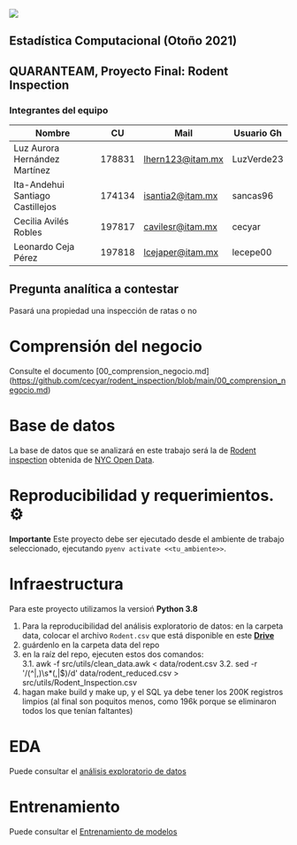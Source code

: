 ![](https://lh3.googleusercontent.com/proxy/nJHMyK845YMo3gHd1CzaT-As-oV-WIxmBkvyF0d9x-OFcfwWgJHXWHODydp8VhCMAbqu1_DU6Gl5KL4g2juIW3wSGKmVdKs_rVfCDFaxK97h4Ot-dps)

## Estadística Computacional (Otoño 2021)
## QUARANTEAM, Proyecto Final: Rodent Inspection
	
### Integrantes del equipo

| Nombre                           |  CU    | Mail               | Usuario Gh |
|----------------------------------|--------|--------------------|------------|
| Luz Aurora Hernández Martínez    | 178831 | lhern123@itam.mx   | LuzVerde23 |
| Ita-Andehui Santiago Castillejos | 174134 | isantia2@itam.mx   | sancas96   |
| Cecilia Avilés Robles            | 197817 | cavilesr@itam.mx   | cecyar     |
| Leonardo Ceja Pérez              | 197818 | lcejaper@itam.mx   | lecepe00   |

## Pregunta analítica a contestar
Pasará una propiedad una inspección de ratas o no

# Comprensión del negocio
Consulte el documento [00_comprension_negocio.md] (https://github.com/cecyar/rodent_inspection/blob/main/00_comprension_negocio.md)

# Base de datos
La base de datos que se analizará en este trabajo será la de [Rodent inspection](https://data.cityofnewyork.us/Health/Rodent-Inspection/p937-wjvj) obtenida de [NYC Open Data](https://opendata.cityofnewyork.us/). 

# Reproducibilidad y requerimientos. ⚙️

**Importante** Este proyecto debe ser ejecutado desde el ambiente de trabajo seleccionado, ejecutando `pyenv activate <<tu_ambiente>>`.

# Infraestructura

Para este proyecto utilizamos la versioń **Python 3.8**
1. Para la reproducibilidad del análisis exploratorio de datos: en la carpeta data, colocar el archivo `Rodent.csv` que está disponible en este [**Drive**](https://drive.google.com/file/d/1JCXlYAfIUP7xOGPAxS-MUKE1sNXJMWKl/view?usp=sharing)
2. guárdenlo en la carpeta data del repo
3.  en la raíz del repo, ejecuten estos dos comandos:  
    3.1.  awk -f src/utils/clean_data.awk < data/rodent.csv
    3.2.  sed -r '/(^|,)\s*(,|$)/d' data/rodent_reduced.csv > src/utils/Rodent_Inspection.csv
4.  hagan make build y make up, y el SQL ya debe tener los 200K registros limpios (al final son poquitos menos, como 196k porque se eliminaron todos los que tenían faltantes)

# EDA
Puede consultar el [análisis exploratorio de datos](https://github.com/cecyar/rodent_inspection/tree/main/notebooks)

# Entrenamiento
Puede consultar el [Entrenamiento de modelos](https://github.com/cecyar/rodent_inspection/blob/main/notebooks/Model_rodent.ipynb)


